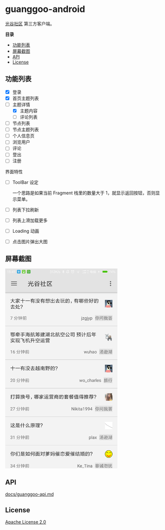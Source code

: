 # guanggoo-android

[光谷社区](http://www.guanggoo.com) 第三方客户端。

**目录**
<!-- vim-markdown-toc GFM -->
* [功能列表](#功能列表)
* [屏幕截图](#屏幕截图)
* [API](#api)
* [License](#license)

<!-- vim-markdown-toc -->

## 功能列表

- [x] 登录
- [x] 首页主题列表
- [ ] 主题详情
    - [x] 主题内容
    - [ ] 评论列表
- [ ] 节点列表
- [ ] 节点主题列表
- [ ] 个人信息页
- [ ] 浏览用户
- [ ] 评论
- [ ] 登出
- [ ] 注册

界面特性

- [ ] ToolBar 设定

    一个思路是如果当前 Fragment 栈里的数量大于 1，就显示返回按钮，否则显示菜单。

- [ ] 列表下拉刷新
- [ ] 列表上滑加载更多
- [ ] Loading 动画
- [ ] 点击图片弹出大图

## 屏幕截图

<img width="360" src="./screenshots/homepage.png" />

## API

[docs/guanggoo-api.md](./docs/guanggoo-api.md)

## License

[Apache License 2.0](https://github.com/mzlogin/guanggoo-android/blob/master/LICENSE)
